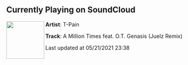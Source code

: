 ## Currently Playing on SoundCloud

[<img align="left" width="100" src="https://i1.sndcdn.com/artworks-000592289411-s62we6-t500x500.jpg">](https://soundcloud.com/tpain/a-million-times-juelz-remix)

**Artist**: T-Pain 

**Track**: A Million Times feat. O.T. Genasis (Juelz Remix)

Last updated at 05/21/2021 23:38

